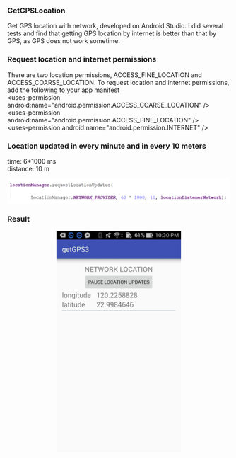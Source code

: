 ### GetGPSLocation
Get GPS location with network, developed on Android Studio.
I did several tests and find that getting GPS location by internet is better than that by GPS, as GPS does not work sometime. 

### Request location and internet permissions
There are two location permissions, ACCESS_FINE_LOCATION and ACCESS_COARSE_LOCATION.
To request location and internet permissions, add the following to your app manifest\
    \<uses-permission android:name="android.permission.ACCESS_COARSE_LOCATION" />\
    \<uses-permission android:name="android.permission.ACCESS_FINE_LOCATION" />\
    \<uses-permission android:name="android.permission.INTERNET" />
    
### Location updated in every minute and in every 10 meters
time: 6*1000 ms\
distance: 10 m
<p align="center"/>
<img src="pic/update_snapshot.png" />

### Result
<p align="center"/>
<img src="pic/result.jpg" height="500" />

